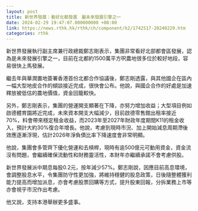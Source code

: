 ```yaml
---
layout: post
title: 新世界發展：看好北都發展　屬未來發展引擎之一
date: 2024-02-29 19:47:07.000000000 +08:00
link: https://news.rthk.hk/rthk/ch/component/k2/1742517-20240229.htm
categories: rthk
---
```


新世界發展執行副主席兼行政總裁鄭志剛表示，集團非常看好北部都會區發展，認為是未來發展引擎之一，目前在北都約1500萬平方呎農地很多位於較好地段，容易很快上馬發展。

繼去年與華潤置地簽署香港首份北都合作協議後，鄭志剛透露，與其他國企在區內一幅大型地皮合作的傾談接近完成，很快會公布。他說，與國企合作的好處是加速釋放被低估的農地價值，資金回籠較快。

另外，鄭志剛表示，集團的營運開支顯著在下降，亦努力增加收益；大型項目例如啟德體育園將近完成，未來資本開支大幅減少，目前啟德零售館出租率接近70%，料會帶來穩定租金收益，而2023年至2027年財政年度期間K11的租金收入，預計大約30%復合年增長。他說，考慮到現時市況、加上開始減息周期滯後效應逐漸浮現，估計2026年淨負債比率下降速度會非常明顯。

他說，集團會多管齊下優化營運和去槓桿，現時有逾500億元可動用資金，資金流沒有問題，會繼續確保流動性和財務靈活性，本財年亦繼續承諾不會考慮供股。

新世界發展派中期息每股0.2元，按年減少57%。鄭志剛說，因應目前高息環境，會調整股息水平，令集團防守性更加強，將維持穩健的股息政策，日後隨整體獲利能力提高而增加派息，亦會考慮股票回購等方式，提升股東回報，分拆業務上市等亦會視乎市況作出考慮。

他又說，支持本港舉辦更多盛事。
